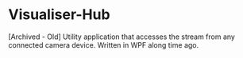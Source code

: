 # Visualiser-Hub
[Archived - Old] Utility application that accesses the stream from any connected camera device. Written in WPF along time ago.
